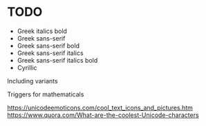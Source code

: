 # TODO

- Greek italics bold
- Greek sans-serif
- Greek sans-serif bold
- Greek sans-serif italics
- Greek sans-serif italics bold
- Cyrillic

Including variants

Triggers for mathematicals

https://unicodeemoticons.com/cool_text_icons_and_pictures.htm
https://www.quora.com/What-are-the-coolest-Unicode-characters